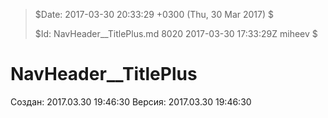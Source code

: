 >
> $Date: 2017-03-30 20:33:29 +0300 (Thu, 30 Mar 2017) $
>
> $Id: NavHeader__TitlePlus.md 8020 2017-03-30 17:33:29Z miheev $
>

# NavHeader__TitlePlus

Создан: 2017.03.30 19:46:30
Версия: 2017.03.30 19:46:30

